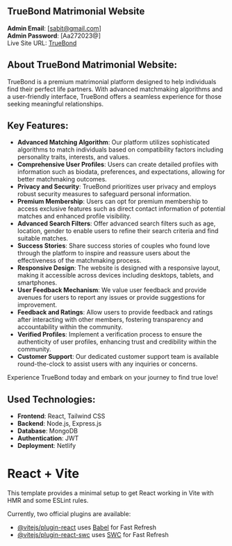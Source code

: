 ## TrueBond Matrimonial Website
**Admin Email**: [sabit@gmail.com]  
**Admin Password**: [Aa272023@]  
Live Site URL: [TrueBond](https://true-bond.netlify.app)

## About TrueBond Matrimonial Website:
TrueBond is a premium matrimonial platform designed to help individuals find their perfect life partners. With advanced matchmaking algorithms and a user-friendly interface, TrueBond offers a seamless experience for those seeking meaningful relationships. 

## Key Features:

- **Advanced Matching Algorithm**: Our platform utilizes sophisticated algorithms to match individuals based on compatibility factors including personality traits, interests, and values.
- **Comprehensive User Profiles**: Users can create detailed profiles with information such as biodata, preferences, and expectations, allowing for better matchmaking outcomes.
- **Privacy and Security**: TrueBond prioritizes user privacy and employs robust security measures to safeguard personal information.
- **Premium Membership**: Users can opt for premium membership to access exclusive features such as direct contact information of potential matches and enhanced profile visibility.
- **Advanced Search Filters**: Offer advanced search filters such as age, location, gender to enable users to refine their search criteria and find suitable matches.
- **Success Stories**: Share success stories of couples who found love through the platform to inspire and reassure users about the effectiveness of the matchmaking process.
- **Responsive Design**: The website is designed with a responsive layout, making it accessible across devices including desktops, tablets, and smartphones.
- **User Feedback Mechanism**: We value user feedback and provide avenues for users to report any issues or provide suggestions for improvement.
- **Feedback and Ratings**: Allow users to provide feedback and ratings after interacting with other members, fostering transparency and accountability within the community.
- **Verified Profiles**: Implement a verification process to ensure the authenticity of user profiles, enhancing trust and credibility within the community.
- **Customer Support**: Our dedicated customer support team is available round-the-clock to assist users with any inquiries or concerns.

Experience TrueBond today and embark on your journey to find true love!

## Used Technologies:
- **Frontend**: React, Tailwind CSS
- **Backend**: Node.js, Express.js
- **Database**: MongoDB
- **Authentication**: JWT
- **Deployment**: Netlify

# React + Vite

This template provides a minimal setup to get React working in Vite with HMR and some ESLint rules.

Currently, two official plugins are available:

- [@vitejs/plugin-react](https://github.com/vitejs/vite-plugin-react/blob/main/packages/plugin-react/README.md) uses [Babel](https://babeljs.io/) for Fast Refresh
- [@vitejs/plugin-react-swc](https://github.com/vitejs/vite-plugin-react-swc) uses [SWC](https://swc.rs/) for Fast Refresh
